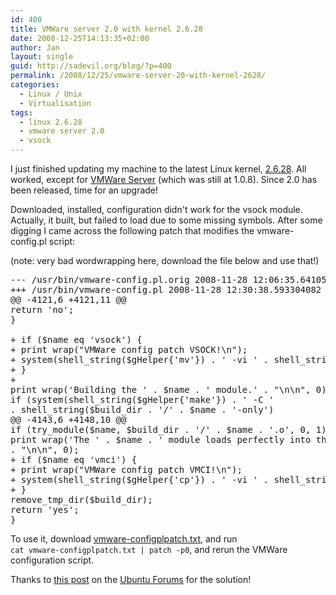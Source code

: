 ```yaml
---
id: 400
title: VMWare server 2.0 with kernel 2.6.28
date: 2008-12-25T14:13:35+02:00
author: Jan
layout: single
guid: http://sadevil.org/blog/?p=400
permalink: /2008/12/25/vmware-server-20-with-kernel-2628/
categories:
  - Linux / Unix
  - Virtualisation
tags:
  - linux 2.6.28
  - vmware server 2.0
  - vsock
---
```

I just finished updating my machine to the latest Linux kernel, <a href="http://marc.info/?l=linux-kernel&m=123016280131543&w=2" target="_blank">2.6.28</a>. All worked, except for <a href="http://www.vmware.com/products/server/" target="_blank">VMWare Server</a> (which was still at 1.0.8). Since 2.0 has been released, time for an upgrade!

Downloaded, installed, configuration didn't work for the vsock module. Actually, it built, but failed to load due to some missing symbols. After some digging I came across the following patch that modifies the vmware-config.pl script:

(note: very bad wordwrapping here, download the file below and use that!)

<pre>--- /usr/bin/vmware-config.pl.orig 2008-11-28 12:06:35.641054086 +0100
+++ /usr/bin/vmware-config.pl 2008-11-28 12:30:38.593304082 +0100
@@ -4121,6 +4121,11 @@
return 'no';
}

+ if ($name eq 'vsock') {
+ print wrap("VMWare config patch VSOCK!\n");
+ system(shell_string($gHelper{'mv'}) . ' -vi ' . shell_string($build_dir . '/../Module.symvers') . ' ' . shell_string($build_dir . '/vsock-only/' ));
+ }
+
print wrap('Building the ' . $name . ' module.' . "\n\n", 0);
if (system(shell_string($gHelper{'make'}) . ' -C '
. shell_string($build_dir . '/' . $name . '-only')
@@ -4143,6 +4148,10 @@
if (try_module($name, $build_dir . '/' . $name . '.o', 0, 1)) {
print wrap('The ' . $name . ' module loads perfectly into the running kernel.'
. "\n\n", 0);
+ if ($name eq 'vmci') {
+ print wrap("VMWare config patch VMCI!\n");
+ system(shell_string($gHelper{'cp'}) . ' -vi ' . shell_string($build_dir.'/vmci-only/Module.symvers') . ' ' . shell_string($build_dir . '/../'));
+ }
remove_tmp_dir($build_dir);
return 'yes';
}
</pre>

To use it, download [vmware-configplpatch.txt](/assets/files/2008/12/vmware-configplpatch.txt), and run  
`cat vmware-configplpatch.txt | patch -p0`, and rerun the VMWare configuration script.

Thanks to <a href="http://ubuntuforums.org/showpost.php?p=6267637&postcount=17" target="_blank">this post</a> on the <a href="http://ubuntuforums.org/" target="_blank">Ubuntu Forums</a> for the solution!
